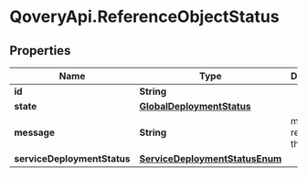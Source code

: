 # QoveryApi.ReferenceObjectStatus

## Properties

Name | Type | Description | Notes
------------ | ------------- | ------------- | -------------
**id** | **String** |  | 
**state** | [**GlobalDeploymentStatus**](GlobalDeploymentStatus.md) |  | 
**message** | **String** | message related to the state | [optional] 
**serviceDeploymentStatus** | [**ServiceDeploymentStatusEnum**](ServiceDeploymentStatusEnum.md) |  | [optional] 


